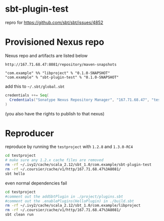 # sbt-plugin-test
repro for https://github.com/sbt/sbt/issues/4852

# Provisioned Nexus repo

Nexus repo and artifacts are listed below
```
http://167.71.68.47:8081/repository/maven-snapshots

"com.example" %% "libproject" % "0.1.0-SNAPSHOT"
"com.example" % "sbt-plugin-test" % "0.1.0-SNAPSHOT"
```

add this to `~/.sbt/global.sbt`

```scala
credentials ++= Seq(
  Credentials("Sonatype Nexus Repository Manager", "167.71.68.47", "test", "test")
)
```

(you also have the rights to publish to that nexus)

# Reproducer

reproduce by running the `testproject` with `1.2.8` and `1.3.0-RC4`

```bash
cd testproject
# make sure any 1.2.x cache files are removed
rm -rf ~/.ivy2/cache/scala_2.12/sbt_1.0/com.example/sbt-plugin-test
rm -rf ~/.coursier/cache/v1/http/167.71.68.47%3A8081/
sbt hello
```

even normal dependencies fail

```bash
cd testproject
#comment out the addSbtPlugin in ./project/plugins.sbt
#comment out the .enablePlugins(HelloPlugin) in ./build.sbt
rm -rf ~/.ivy2/cache/scala_2.12/sbt_1.0/com.example/libproject
rm -rf ~/.coursier/cache/v1/http/167.71.68.47%3A8081/
sbt clean run
```
